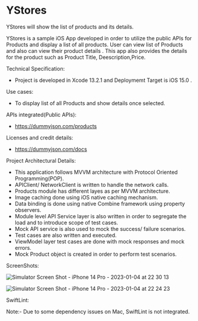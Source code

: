 # YStores
YStores will show the list of products and its details.

YStores is a sample iOS App developed in order to utilize the public APIs for Products and display a list of all products. 
User can view list of Products and also can view their product details . 
This app also provides the details for the product such as Product Title, Deescription,Price.

Technical Specification:
- Project is developed in Xcode 13.2.1 and Deploymemt Target is iOS 15.0 .

Use cases:
- To display list of all Products and show details once selected.

APIs integrated(Public APIs):
- https://dummyjson.com/products

Licenses and credit details:
- https://dummyjson.com/docs

Project Architectural Details:
- This application follows MVVM architecture with Protocol Oriented Programming(POP).
- APIClient/ NetworkClient is written to handle the network calls.
- Products module has different layes as per MVVM architecture.
- Image caching done using iOS native caching mechanism.
- Data binding is done using native Combine framework using property observers. 
- Module level API Service layer is also written in order to segregate the load and to introduce scope of test cases.
- Mock API service is also used to mock the success/ failure scenarios.
- Test cases are also written and executed.
- ViewModel layer test cases are done with mock responses and mock errors.
- Mock Product object is created in order to perform test scenarios.


ScreenShots:

![Simulator Screen Shot - iPhone 14 Pro - 2023-01-04 at 22 30 13](https://user-images.githubusercontent.com/64911146/210609254-f2a3ab7f-4840-4eaf-8081-84d969eb61db.png)

![Simulator Screen Shot - iPhone 14 Pro - 2023-01-04 at 22 24 23](https://user-images.githubusercontent.com/64911146/210609337-48fc66a2-d29f-4725-9d7b-a01f2709e041.png)



SwiftLint:

Note:- Due to some dependency issues on Mac, SwiftLint is not integrated. 

